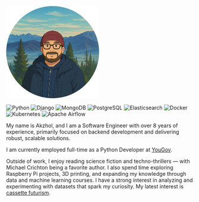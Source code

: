 <img src="profile_pic.png" alt="drawing" width="250"/>

![Python](https://img.shields.io/badge/Python-3776AB?style=for-the-badge&logo=python&logoColor=white)
![Django](https://img.shields.io/badge/Django-092E20?style=for-the-badge&logo=django&logoColor=white)
![MongoDB](https://img.shields.io/badge/MongoDB-47A248?style=for-the-badge&logo=mongodb&logoColor=white)
![PostgreSQL](https://img.shields.io/badge/PostgreSQL-4169E1?style=for-the-badge&logo=postgresql&logoColor=white)
![Elasticsearch](https://img.shields.io/badge/Elasticsearch-005571?style=for-the-badge&logo=elasticsearch&logoColor=white)
![Docker](https://img.shields.io/badge/Docker-2496ED?style=for-the-badge&logo=docker&logoColor=white)
![Kubernetes](https://img.shields.io/badge/Kubernetes-326CE5?style=for-the-badge&logo=kubernetes&logoColor=white)
![Apache Airflow](https://img.shields.io/badge/Apache%20Airflow-017CEE?style=for-the-badge&logo=apache-airflow&logoColor=white)


My name is Akzhol, and I am a Software Engineer with over 8 years of experience, primarily focused on backend development and delivering robust, scalable solutions.

I am currently employed full-time as a Python Developer at [YouGov](today.yougov.com).

Outside of work, I enjoy reading science fiction and techno-thrillers — with Michael Crichton being a favorite author. I also spend time exploring Raspberry Pi projects, 3D printing, and expanding my knowledge through data and machine learning courses. I have a strong interest in analyzing and experimenting with datasets that spark my curiosity. My latest interest is [cassette futurism](https://aesthetics.fandom.com/wiki/Cassette_Futurism).
